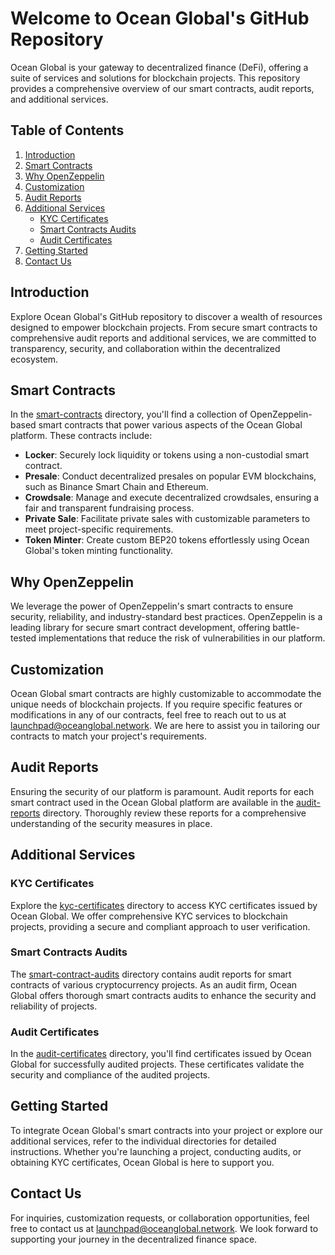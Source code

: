 # Welcome to Ocean Global's GitHub Repository

Ocean Global is your gateway to decentralized finance (DeFi), offering a suite of services and solutions for blockchain projects. This repository provides a comprehensive overview of our smart contracts, audit reports, and additional services.

## Table of Contents

1. [Introduction](#introduction)
2. [Smart Contracts](#smart-contracts)
3. [Why OpenZeppelin](#why-openzeppelin)
4. [Customization](#customization)
5. [Audit Reports](#audit-reports)
6. [Additional Services](#additional-services)
   - [KYC Certificates](#kyc-certificates)
   - [Smart Contracts Audits](#smart-contracts-audits)
   - [Audit Certificates](#audit-certificates)
7. [Getting Started](#getting-started)
8. [Contact Us](#contact-us)

## Introduction

Explore Ocean Global's GitHub repository to discover a wealth of resources designed to empower blockchain projects. From secure smart contracts to comprehensive audit reports and additional services, we are committed to transparency, security, and collaboration within the decentralized ecosystem.

## Smart Contracts

In the [smart-contracts](https://github.com/OceanGlobalApp/smart-contracts) directory, you'll find a collection of OpenZeppelin-based smart contracts that power various aspects of the Ocean Global platform. These contracts include:

- **Locker**: Securely lock liquidity or tokens using a non-custodial smart contract.
- **Presale**: Conduct decentralized presales on popular EVM blockchains, such as Binance Smart Chain and Ethereum.
- **Crowdsale**: Manage and execute decentralized crowdsales, ensuring a fair and transparent fundraising process.
- **Private Sale**: Facilitate private sales with customizable parameters to meet project-specific requirements.
- **Token Minter**: Create custom BEP20 tokens effortlessly using Ocean Global's token minting functionality.

## Why OpenZeppelin

We leverage the power of OpenZeppelin's smart contracts to ensure security, reliability, and industry-standard best practices. OpenZeppelin is a leading library for secure smart contract development, offering battle-tested implementations that reduce the risk of vulnerabilities in our platform.

## Customization

Ocean Global smart contracts are highly customizable to accommodate the unique needs of blockchain projects. If you require specific features or modifications in any of our contracts, feel free to reach out to us at [launchpad@oceanglobal.network](mailto:launchpad@oceanglobal.network). We are here to assist you in tailoring our contracts to match your project's requirements.

## Audit Reports

Ensuring the security of our platform is paramount. Audit reports for each smart contract used in the Ocean Global platform are available in the [audit-reports](https://github.com/OceanGlobalApp/audit-reports) directory. Thoroughly review these reports for a comprehensive understanding of the security measures in place.

## Additional Services

### KYC Certificates

Explore the [kyc-certificates](https://github.com/OceanGlobalApp/kyc-certificates) directory to access KYC certificates issued by Ocean Global. We offer comprehensive KYC services to blockchain projects, providing a secure and compliant approach to user verification.

### Smart Contracts Audits

The [smart-contract-audits](https://github.com/OceanGlobalApp/smart-contract-audits) directory contains audit reports for smart contracts of various cryptocurrency projects. As an audit firm, Ocean Global offers thorough smart contracts audits to enhance the security and reliability of projects.

### Audit Certificates

In the [audit-certificates](https://github.com/OceanGlobalApp/audit-certificates) directory, you'll find certificates issued by Ocean Global for successfully audited projects. These certificates validate the security and compliance of the audited projects.

## Getting Started

To integrate Ocean Global's smart contracts into your project or explore our additional services, refer to the individual directories for detailed instructions. Whether you're launching a project, conducting audits, or obtaining KYC certificates, Ocean Global is here to support you.

## Contact Us

For inquiries, customization requests, or collaboration opportunities, feel free to contact us at [launchpad@oceanglobal.network](mailto:launchpad@oceanglobal.network). We look forward to supporting your journey in the decentralized finance space.
